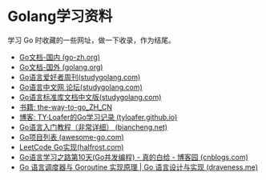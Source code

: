 # Golang学习资料


学习 Go 时收藏的一些网址，做一下收录，作为结尾。

<!--more-->

- [Go文档-国内 (go-zh.org)](https://go-zh.org/)
- [Go文档-国外 (golang.org)](https://golang.org/doc/)
- [Go语言爱好者周刊(studygolang.com)](https://studygolang.com/go/weekly)
- [Go语言中文网 论坛(studygolang.com)](https://studygolang.com/)
- [Go语言标准库文档中文版(studygolang.com)](https://studygolang.com/pkgdoc)
- [书籍: the-way-to-go_ZH_CN](https://github.com/Unknwon/the-way-to-go_ZH_CN/blob/master/eBook/directory.md)
- [博客: TY·Loafer的Go学习记录 (tyloafer.github.io)](https://tyloafer.github.io/archives/)
- [Go语言入门教程（非常详细） (biancheng.net)](http://m.biancheng.net/golang/)
- [Go项目列表 (awesome-go.com)](https://awesome-go.com/#data-structures)
- [LeetCode Go实现(halfrost.com)](https://books.halfrost.com/leetcode/)
- [Go语言学习之路第10天(Go并发编程) - 真的白给 - 博客园 (cnblogs.com)](https://www.cnblogs.com/dacaigouzi1993/p/11198705.html)
- [Go 语言调度器与 Goroutine 实现原理 | Go 语言设计与实现 (draveness.me)](https://draveness.me/golang/docs/part3-runtime/ch06-concurrency/golang-goroutine/)


